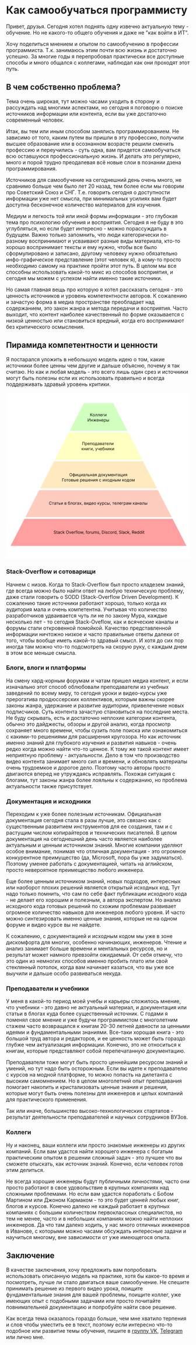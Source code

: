 # Как самообучаться программисту

Привет, друзья. Сегодня хотел поднять одну извечно актуальную тему - обучение. Но не какого-то общего обучения и даже не "как войти в ИТ".

Хочу поделиться мнением и опытом по самообучению в профессии программиста. Т.к. занимаюсь этим почти всю жизнь и достаточно успешно. 
За многие годы я перепробовал практически все доступные способы и много общался с коллегами, наблюдал как они проходят этот путь.

## В чем собственно проблема?

Тема очень широкая, тут можно часами уходить в сторону и рассуждать над многими аспектами, но сегодня я поговорю о поиске источников информации или контента, если вы уже достаточно современный человек.

Итак, вы тем или иным способом занялись программированием. Не зависимо от того, каким путем вы пришли в эту профессию, получили высшее образование или в осознанном возрасте решили сменить профессию и переучились - суть одна, вам придется самообучаться всю оставшуюся профессиональную жизнь. И делать это регулярно, много и порой трудно преодалевая всё новые слои в познании дзена программирования.

Источников для самообучение на сегоднешний день очень много, не сравнимо больше чем было лет 20 назад, тем более если мы говорим про Советский Союз и СНГ. Т.е. говорить сегодня о доступности информации уже нет смысла, при минимальных усилиях вам будет доступна бесконечное количество материалов для изучения.

Медиум и легкость той или иной формы информации - это глубокая тема про психологию обучения и восприятия. Сегодня я не буду в это углубляться, но если будет интересно - можно порассуждать в будущем. Важно только запомнить, что люди категорически по-разному воспринимают и усваивают разные виды материала, кто-то хорошо воспринимает тексты и ему нужно, чтобы все было сформулировано и записано, другому человеку нужно обязательно инфо-графическое представление (этот человек я), а кому-то просто необходимо самому на практике пройти этот путь. В целом мы все способны использовать какой-то микс из способов восприятия, и сегодня мы можем с успехом найти именно такие источники.

Но самая главная вещь про которую я хотел рассказать сегодня - это ценность источников и уровень компетентности авторов. К сожалению и зачастую форма в медиа пространстве преобладает над содержанием, это закон жанра и метода передачи и восприятия. Часто выходит, что контент наиболее качественный по форме оказывается с низкой ценностью или становиться вредный, когда его воспринимают без критического осмысления.

## Пирамида компетентности и ценности

Я постарался уложить в небольшую модель идею о том, какие источники более ценны чем другие и дальше объясню, почему я так считаю. Но как и любая модель - это всего лишь один срез и источники могут быть полезны если их использовать правильно и всегда поддерживать здравый уровень критики.

<img src="./competence_piramid.png" />

### Stack-Overflow и сотоварищи

Начнем с низов. Когда то Stack-Overflow был просто кладезем знаний, где всегда можно было найти ответ на любую техническую проблему, даже стали говорить о SODD (Stack-Overflow Driven Development). К сожалению такие источники работают хорошо, только когда их аудитория мала и очень компетентна. Учитывая что количество разработчиков удваивается чуть ли не по закону Мура, каждые несколько лет - то сегодня Stack-Oveflow, как и всяческие каналы и форумы стали откровенной помойкой. Качество представленной информации ничтожно низкое и часто правильные ответы далеки от того, чтобы вообще иметь какой-то здравый смысл. И хотя до сих пор иногда там можно что-то подсмотреть на скорую руку, с каждым днем в этом все меньше смысла.

### Блоги, влоги и платформы

На смену хард-корным форумам и чатам пришел медиа контент, и если изначально этот способ облюбовали преподаватели из учебных заведений по всему миру, то сегодня уроки и видео-курсы уже прерогатива продюссерских коллективов, которым важны скорее законы жанра, удержание и развитие аудитории, привелечение новых подписчиков. Суть контента зачастую становиться на последние места. Не буду скрывать, есть и достаточно неплохие категории контента, обычно это дайджесты, обзоры и другой анализ, когда просмотр сохраняет много времени, чтобы сузить поле поиска или ознакомиться с какими-то решениями для расширения кругозора. Но как источник именно знаний для глубокого изучения и развития навыков - очень редко когда можно найти что-то ценное.
К тому же такой контент имеет неприятную проблему - актуальности. Дело в том что производство видео контента занимает много сил и времени, и обновлять материалы очень трудоемкое и дорогое дело. Поэтому часто авторы просто двигаются вперед не утруждаясь исправлять.
Похожая ситуация с блогами, тут законы жанра более лояльны к содержанию, но проблема актуальности также присутствует.

### Документация и исходники

Переходим к уже более полезным источникам. Официальная документация сегодня стала в разы лучше, это связано как с существенным развитием инструментов для ее создания, там и с растущим числом копирайтеров и технических писателей. В целом документация на сегоднешний день часто является наиболее актуальным и ценным источником знаний. Многие компании уделяют особое внимание, понимая что отличная документация - это огромное конкурентное преимущество (да, Microsoft, пора бы уже задуматься). Поэтому уменее работать с документацией, читать на аглийском, просто невероятное преимещество любого инженера.

Еще более ценным источником знаний, новых подходов, интересных или наоборот плохих решений является открытый исходных код. Тут надо только помнить, что сам по себе факт публикации исходного кода - не делает его хорошим и полезным, а автора экспертом. Но анализ исходного кода готовых решений по схожим проблемам развивает огромное количество навыков для инженеров любого уровня. И часто можно синтезировать именно ценные знания, которые не на одном форуме и видео курсе вы не найдете.

К сожалению, с документацией и исходным кодом мы уже в зоне дискомфорта для многих, особенно начинающих, инженеров. Чтение и анализ занимает больше времени и ментальных ресурсов, но и результат может намного превзойти ожидаемый. От себя отмечу, что это один из немногих способов именно пробить плато или свой стеклянный потолок, когда вам начинает казаться, что вы уже все выучили и дальше особо развиваться некуда.

### Преподаватели и учебники

У меня в какой-то период моей учебы и карьеры сложилось мнение, что учебники - это давно не актуальный материал, и документация или статьи в блогах куда более существенный источник. С годами я поменял свое мнение и уже будучи программистом с многолетним стажем часто возвращался к книгам 20-30 летней давности за ценными идеями и фундаментальными знаниями. Все-таки хорошая книга - это большой труд автора и редакторов, и ее ценность может быть гораздо глубже чем актуализация информации.
Конечно, это не относиться к книгам, которые представляют собой перепечатанную документацию.

Преподаватели тоже могут быть просто ценнейшим ресурсом знаний и умений, но тут надо быть осторожным. Если вы идете к преподавателю с курсов на модной платформе, то можно попасть на дилетанта с высоким самомнением. Но в целом многолетний опыт преподавания помогает накопить и кристализовать ценные знания и решения, которые могут быть очень полезны для инженеров и целых компаний для практического применения.

Так или иначе, большинство высоко-технологических стартапов - результат деятельности преподавателей и научных сотрудников ВУЗов.

### Коллеги

Ну и наконец, ваши коллеги или просто знакомые инженеры из других компаний. Если вам удастся найти хорошего инженера с богатым практическим опытом в решении сложный задач - это лучшее что вы сможете отыскать, как источник знаний. Конечно, если человек готов этим делиться.

Не всегда хорошие инженеры будут публичными личностями, часто они просто работают в свое удовольствие в крупных компаниях над сложными проблемами. Но если вам удастся поработать с Бобом Мартином или Джоном Кармаком - то это будет ценней любых книг, блогов и курсов. Конечно далеко не каждый работает в крупных компаниях с большим количеством первоклассных специалистов, но тем не менее, часто и в небольших компаниях можно найти неплохих инженеров. Да что там далеко ходить, у нас много отличных инженеров в Иванове, с которыми можно часами обсуждать интересные задачи и научиться многому, вне зависимости от уже имеющегося опыта.

## Заключение

В качестве заключения, хочу предложить вам попробовать использовать описанную модель на практике, хотя бы какое-то время и посмотреть, лучше ли стало двигаться ваше самообучение. Не спешите принимать решение из первого видео урока, поищите фундаментальные знания для вашей проблемы, поищите коллег, уже имеющих опыт с подобными задачами или просто почитайте повнимательней документацию и попробуйте найти свое решение.

Как всегда тема оказалось гораздо больше, чем мне хватило терпения и слов чтобы уместить ее в текст, поэтому если интересно что-то подобное или развитие темы обучения, пишите в [группу VK](https://vk.com/gemforge), [Telegram](https://t.me/gemforge) или лично мне.

